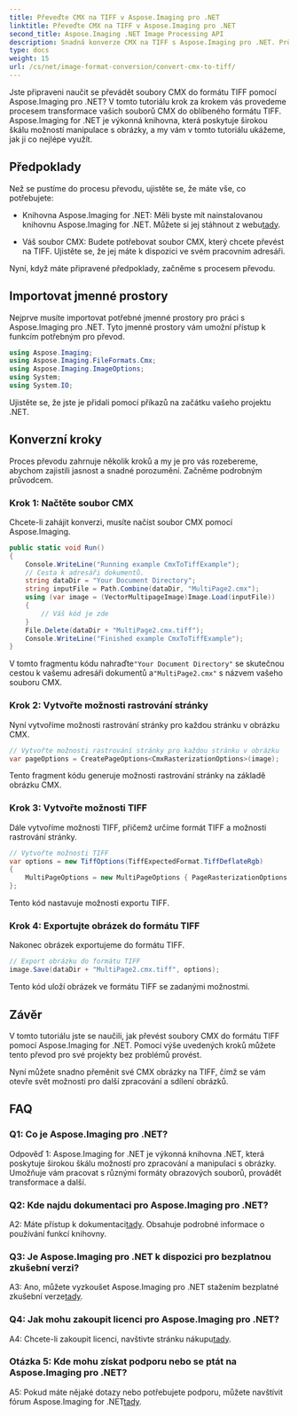```yaml
---
title: Převeďte CMX na TIFF v Aspose.Imaging pro .NET
linktitle: Převeďte CMX na TIFF v Aspose.Imaging pro .NET
second_title: Aspose.Imaging .NET Image Processing API
description: Snadná konverze CMX na TIFF s Aspose.Imaging pro .NET. Průvodce krok za krokem Transformujte své obrázky bez problémů.
type: docs
weight: 15
url: /cs/net/image-format-conversion/convert-cmx-to-tiff/
---
```

Jste připraveni naučit se převádět soubory CMX do formátu TIFF pomocí Aspose.Imaging pro .NET? V tomto tutoriálu krok za krokem vás provedeme procesem transformace vašich souborů CMX do oblíbeného formátu TIFF. Aspose.Imaging for .NET je výkonná knihovna, která poskytuje širokou škálu možností manipulace s obrázky, a my vám v tomto tutoriálu ukážeme, jak ji co nejlépe využít.

## Předpoklady

Než se pustíme do procesu převodu, ujistěte se, že máte vše, co potřebujete:

-  Knihovna Aspose.Imaging for .NET: Měli byste mít nainstalovanou knihovnu Aspose.Imaging for .NET. Můžete si jej stáhnout z webu[tady](https://releases.aspose.com/imaging/net/).

- Váš soubor CMX: Budete potřebovat soubor CMX, který chcete převést na TIFF. Ujistěte se, že jej máte k dispozici ve svém pracovním adresáři.

Nyní, když máte připravené předpoklady, začněme s procesem převodu.

## Importovat jmenné prostory

Nejprve musíte importovat potřebné jmenné prostory pro práci s Aspose.Imaging pro .NET. Tyto jmenné prostory vám umožní přístup k funkcím potřebným pro převod.

```csharp
using Aspose.Imaging;
using Aspose.Imaging.FileFormats.Cmx;
using Aspose.Imaging.ImageOptions;
using System;
using System.IO;
```

Ujistěte se, že jste je přidali pomocí příkazů na začátku vašeho projektu .NET.

## Konverzní kroky

Proces převodu zahrnuje několik kroků a my je pro vás rozebereme, abychom zajistili jasnost a snadné porozumění. Začněme podrobným průvodcem.

### Krok 1: Načtěte soubor CMX

Chcete-li zahájit konverzi, musíte načíst soubor CMX pomocí Aspose.Imaging.

```csharp
public static void Run()
{
    Console.WriteLine("Running example CmxToTiffExample");
    // Cesta k adresáři dokumentů.
    string dataDir = "Your Document Directory";
    string inputFile = Path.Combine(dataDir, "MultiPage2.cmx");
    using (var image = (VectorMultipageImage)Image.Load(inputFile))
    {
        // Váš kód je zde
    }
    File.Delete(dataDir + "MultiPage2.cmx.tiff");
    Console.WriteLine("Finished example CmxToTiffExample");
}
```

 V tomto fragmentu kódu nahraďte`"Your Document Directory"` se skutečnou cestou k vašemu adresáři dokumentů a`"MultiPage2.cmx"` s názvem vašeho souboru CMX.

### Krok 2: Vytvořte možnosti rastrování stránky

Nyní vytvoříme možnosti rastrování stránky pro každou stránku v obrázku CMX.

```csharp
// Vytvořte možnosti rastrování stránky pro každou stránku v obrázku
var pageOptions = CreatePageOptions<CmxRasterizationOptions>(image);
```

Tento fragment kódu generuje možnosti rastrování stránky na základě obrázku CMX.

### Krok 3: Vytvořte možnosti TIFF

Dále vytvoříme možnosti TIFF, přičemž určíme formát TIFF a možnosti rastrování stránky.

```csharp
// Vytvořte možnosti TIFF
var options = new TiffOptions(TiffExpectedFormat.TiffDeflateRgb)
{
    MultiPageOptions = new MultiPageOptions { PageRasterizationOptions = pageOptions }
};
```

Tento kód nastavuje možnosti exportu TIFF.

### Krok 4: Exportujte obrázek do formátu TIFF

Nakonec obrázek exportujeme do formátu TIFF.

```csharp
// Export obrázku do formátu TIFF
image.Save(dataDir + "MultiPage2.cmx.tiff", options);
```

Tento kód uloží obrázek ve formátu TIFF se zadanými možnostmi.

## Závěr

V tomto tutoriálu jste se naučili, jak převést soubory CMX do formátu TIFF pomocí Aspose.Imaging for .NET. Pomocí výše uvedených kroků můžete tento převod pro své projekty bez problémů provést.

Nyní můžete snadno přeměnit své CMX obrázky na TIFF, čímž se vám otevře svět možností pro další zpracování a sdílení obrázků.

## FAQ

### Q1: Co je Aspose.Imaging pro .NET?

Odpověď 1: Aspose.Imaging for .NET je výkonná knihovna .NET, která poskytuje širokou škálu možností pro zpracování a manipulaci s obrázky. Umožňuje vám pracovat s různými formáty obrazových souborů, provádět transformace a další.

### Q2: Kde najdu dokumentaci pro Aspose.Imaging pro .NET?

 A2: Máte přístup k dokumentaci[tady](https://reference.aspose.com/imaging/net/). Obsahuje podrobné informace o používání funkcí knihovny.

### Q3: Je Aspose.Imaging pro .NET k dispozici pro bezplatnou zkušební verzi?

 A3: Ano, můžete vyzkoušet Aspose.Imaging pro .NET stažením bezplatné zkušební verze[tady](https://releases.aspose.com/).

### Q4: Jak mohu zakoupit licenci pro Aspose.Imaging pro .NET?

 A4: Chcete-li zakoupit licenci, navštivte stránku nákupu[tady](https://purchase.aspose.com/buy).

### Otázka 5: Kde mohu získat podporu nebo se ptát na Aspose.Imaging pro .NET?

 A5: Pokud máte nějaké dotazy nebo potřebujete podporu, můžete navštívit fórum Aspose.Imaging for .NET[tady](https://forum.aspose.com/).